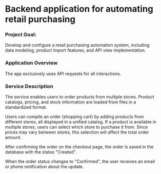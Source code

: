 # Backend application for automating retail purchasing 

### Project Goal:  
Develop and configure a retail purchasing automation system, including data modeling, product import features, and API view implementation.

### Application Overview
The app exclusively uses API requests for all interactions.
  
### Service Description  
The service enables users to order products from multiple stores. Product catalogs, pricing, and stock information are loaded from files in a standardized format.

Users can compile an order (shopping cart) by adding products from different stores, all displayed in a unified catalog. If a product is available in multiple stores, users can select which store to purchase it from. Since prices may vary between stores, this selection will affect the total order amount.

After confirming the order on the checkout page, the order is saved in the database with the status "Created".

When the order status changes to "Confirmed", the user receives an email or phone notification about the update. 

